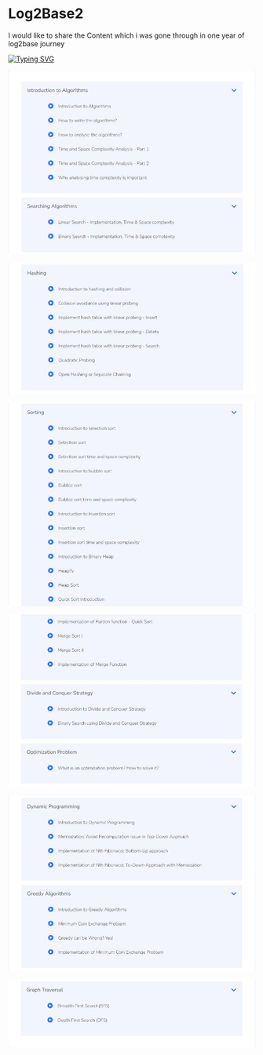 # Log2Base2
I would like to share the Content which i was gone through in one year of log2base journey

[![Typing SVG](https://readme-typing-svg.herokuapp.com?lines=Algorithm;Log2Base2)](https://git.io/typing-svg)
<p><img src="https://github.com/palash0216/Log2Base2/blob/main/Algortihm/1.JPG"></p>
<p><img src="https://github.com/palash0216/Log2Base2/blob/main/Algortihm/2.JPG"></p>
<p><img src="https://github.com/palash0216/Log2Base2/blob/main/Algortihm/3.JPG"></p>
<p><img src="https://github.com/palash0216/Log2Base2/blob/main/Algortihm/4.JPG"></p>
<p><img src="https://github.com/palash0216/Log2Base2/blob/main/Algortihm/5.JPG"></p>
<p><img src="https://github.com/palash0216/Log2Base2/blob/main/Algortihm/6.JPG"></p>
<!-- <p><img src=" "></p> -->
<!-- <p><img src=" "></p> -->
